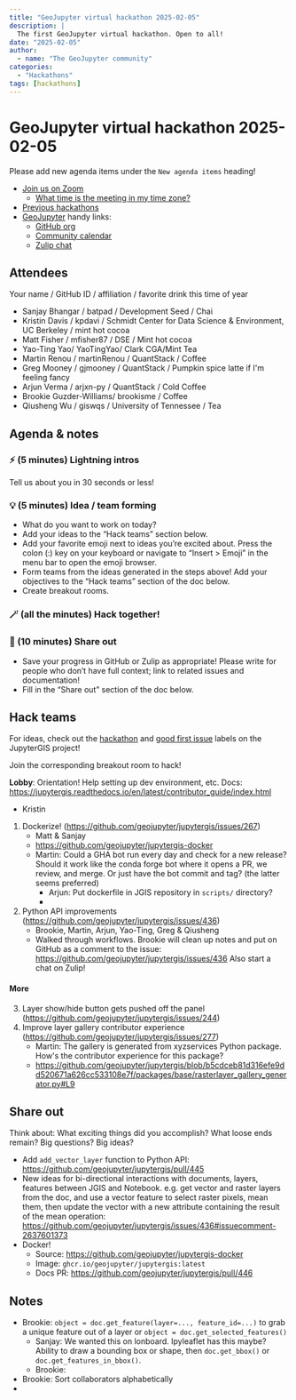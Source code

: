 ```yaml
---
title: "GeoJupyter virtual hackathon 2025-02-05"
description: |
  The first GeoJupyter virtual hackathon. Open to all!
date: "2025-02-05"
author:
  - name: "The GeoJupyter community"
categories:
  - "Hackathons"
tags: [hackathons]
---
```


# GeoJupyter virtual hackathon 2025-02-05

Please add new agenda items under the `New agenda items` heading!

- [Join us on Zoom](https://berkeley.zoom.us/j/92451699568)
  - [What time is the meeting in my time zone?](https://dateful.com/convert/utc?t=3pm)
- [Previous hackathons](https://geojupyter.org/blog/#category=Hackathons)
- [GeoJupyter](https://geojupyter.org) handy links:
  - [GitHub org](https://github.com/geojupyter)
  - [Community calendar](https://geojupyter.org/calendar.html)
  - [Zulip chat](https://jupyter.zulipchat.com/#narrow/channel/471314-geojupyter)


## Attendees

Your name / GitHub ID / affiliation / favorite drink this time of year

* Sanjay Bhangar / batpad / Development Seed / Chai
* Kristin Davis / kpdavi / Schmidt Center for Data Science & Environment, UC Berkeley / mint hot cocoa
* Matt Fisher / mfisher87 / DSE / Mint hot cocoa
* Yao-Ting Yao/ YaoTingYao/ Clark CGA/Mint Tea
* Martin Renou / martinRenou / QuantStack / Coffee
* Greg Mooney / gjmooney / QuantStack / Pumpkin spice latte if I'm feeling fancy
* Arjun Verma / arjxn-py / QuantStack / Cold Coffee
* Brookie Guzder-Williams/ brookisme / Coffee
* Qiusheng Wu / giswqs / University of Tennessee / Tea



## Agenda & notes

### ⚡ (5 minutes) Lightning intros

Tell us about you in 30 seconds or less!


### 💡 (5 minutes) Idea / team forming

* What do you want to work on today?
* Add your ideas to the “Hack teams” section below.
* Add your favorite emoji next to ideas you’re excited about. Press the colon (:) key on your keyboard or navigate to “Insert > Emoji” in the menu bar to open the emoji browser.
* Form teams from the ideas generated in the steps above! Add your objectives to the “Hack teams” section of the doc below.
* Create breakout rooms.


### 🪄 (all the minutes) Hack together!

### 💬 (10 minutes) Share out

* Save your progress in GitHub or Zulip as appropriate!
  Please write for people who don’t have full context; link to related issues and documentation!
* Fill in the “Share out” section of the doc below.


## Hack teams

For ideas, check out the [hackathon](https://github.com/geojupyter/jupytergis/labels/hackathon) and [good first issue](https://github.com/geojupyter/jupytergis/labels/good%20first%20issue) labels on the JupyterGIS project!

Join the corresponding breakout room to hack!

**Lobby**: Orientation! Help setting up dev environment, etc. Docs: https://jupytergis.readthedocs.io/en/latest/contributor_guide/index.html
* Kristin

1. Dockerize! (https://github.com/geojupyter/jupytergis/issues/267)
    * Matt & Sanjay
    * https://github.com/geojupyter/jupytergis-docker
    * Martin: Could a GHA bot run every day and check for a new release? Should it work like the conda forge bot where it opens a PR, we review, and merge. Or just have the bot commit and tag? (the latter seems preferred)
        * Arjun: Put dockerfile in JGIS repository in `scripts/` directory?
        *
2. Python API improvements (https://github.com/geojupyter/jupytergis/issues/436)
    * Brookie, Martin, Arjun, Yao-Ting, Greg & Qiusheng
    * Walked through workflows.
      Brookie will clean up notes and put on GitHub as a comment to the issue: https://github.com/geojupyter/jupytergis/issues/436
      Also start a chat on Zulip!

#### More

3. Layer show/hide button gets pushed off the panel (https://github.com/geojupyter/jupytergis/issues/244)
4. Improve layer gallery contributor experience (https://github.com/geojupyter/jupytergis/issues/277)
    * Martin: The gallery is generated from xyzservices Python package. How's the contributor experience for this package?
    * https://github.com/geojupyter/jupytergis/blob/b5cdceb81d316efe9dd520671a626cc533108e7f/packages/base/rasterlayer_gallery_generator.py#L9


## Share out

Think about:
What exciting things did you accomplish?
What loose ends remain?
Big questions? Big ideas?

* Add `add_vector_layer` function to Python API: https://github.com/geojupyter/jupytergis/pull/445
* New ideas for bi-directional interactions with documents, layers, features between JGIS and Notebook. e.g. get vector and raster layers from the doc, and use a vector feature to select raster pixels, mean them, then update the vector with a new attribute containing the result of the mean operation: https://github.com/geojupyter/jupytergis/issues/436#issuecomment-2637601373
* Docker!
  * Source: https://github.com/geojupyter/jupytergis-docker
  * Image: `ghcr.io/geojupyter/jupytergis:latest`
  * Docs PR: https://github.com/geojupyter/jupytergis/pull/446


## Notes

* Brookie: `object = doc.get_feature(layer=..., feature_id=...)` to grab a unique feature out of a layer or `object = doc.get_selected_features()`
    * Sanjay: We wanted this on lonboard. Ipyleaflet has this maybe? Ability to draw a bounding box or shape, then `doc.get_bbox()` or `doc.get_features_in_bbox()`.
    * Brookie:
* Brookie: Sort collaborators alphabetically
*
